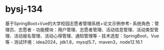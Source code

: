 # bysj-134
基于SpringBoot+Vue的大学校园志愿者管理系统+论文示例参考- 系统角色：管理员、志愿者 - 功能模块：用户管理、志愿者管理、活动信息管理、活动类型管理、活动报名管理、活动心得管理、通知管理等 - 技术选型：SpringBoot，Vue等 - 测试环境：idea2024，jdk1.8，mysql5.7，maven3，node12.16.1
